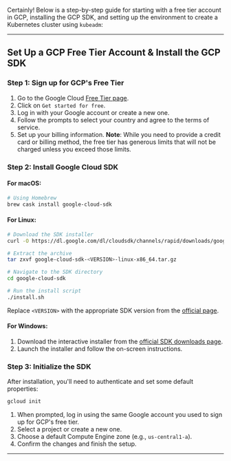 Certainly! Below is a step-by-step guide for starting with a free tier account in GCP, installing the GCP SDK, and setting up the environment to create a Kubernetes cluster using `kubeadm`:

---

## Set Up a GCP Free Tier Account & Install the GCP SDK

### Step 1: Sign up for GCP's Free Tier

1. Go to the Google Cloud [Free Tier page](https://cloud.google.com/free).
2. Click on `Get started for free`.
3. Log in with your Google account or create a new one.
4. Follow the prompts to select your country and agree to the terms of service.
5. Set up your billing information. **Note**: While you need to provide a credit card or billing method, the free tier has generous limits that will not be charged unless you exceed those limits.

### Step 2: Install Google Cloud SDK

#### For macOS:

```bash
# Using Homebrew
brew cask install google-cloud-sdk
```

#### For Linux:

```bash
# Download the SDK installer
curl -O https://dl.google.com/dl/cloudsdk/channels/rapid/downloads/google-cloud-sdk-<VERSION>-linux-x86_64.tar.gz

# Extract the archive
tar zxvf google-cloud-sdk-<VERSION>-linux-x86_64.tar.gz

# Navigate to the SDK directory
cd google-cloud-sdk

# Run the install script
./install.sh
```

Replace `<VERSION>` with the appropriate SDK version from the [official page](https://cloud.google.com/sdk/docs/downloads-versioned-archives).

#### For Windows:

1. Download the interactive installer from the [official SDK downloads page](https://cloud.google.com/sdk/docs/downloads-interactive).
2. Launch the installer and follow the on-screen instructions.

### Step 3: Initialize the SDK

After installation, you'll need to authenticate and set some default properties:

```bash
gcloud init
```

1. When prompted, log in using the same Google account you used to sign up for GCP's free tier.
2. Select a project or create a new one.
3. Choose a default Compute Engine zone (e.g., `us-central1-a`).
4. Confirm the changes and finish the setup.

---

